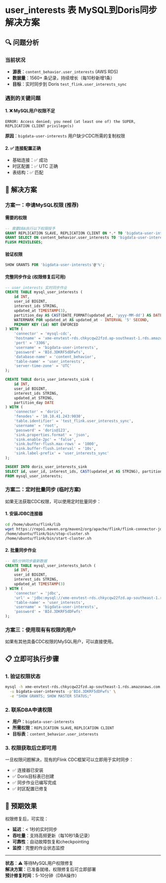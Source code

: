 # user_interests 表 MySQL到Doris同步解决方案

## 🔍 问题分析

### 当前状况
- **源表**：`content_behavior.user_interests` (AWS RDS)
- **数据量**：1560+ 条记录，持续增长（每10秒新增1条）
- **目标**：实时同步到 Doris `test_flink.user_interests_sync`

### 遇到的关键问题

#### 1. ❌ MySQL用户权限不足
```
ERROR: Access denied; you need (at least one of) the SUPER, REPLICATION CLIENT privilege(s)
```

**原因**：`bigdata-user-interests` 用户缺少CDC所需的复制权限

#### 2. ✅ 连接配置正确
- 基础连接：✅ 成功
- 时区配置：✅ UTC 正确
- 表结构：✅ 匹配

## 🚀 解决方案

### 方案一：申请MySQL权限 (推荐)

#### 需要的权限
```sql
-- 需要DBA执行以下权限授予
GRANT REPLICATION SLAVE, REPLICATION CLIENT ON *.* TO 'bigdata-user-interests'@'%';
GRANT SELECT ON content_behavior.user_interests TO 'bigdata-user-interests'@'%';
FLUSH PRIVILEGES;
```

#### 验证权限
```sql
SHOW GRANTS FOR 'bigdata-user-interests'@'%';
```

#### 完整同步作业 (权限修复后可用)
```sql
-- user_interests 实时同步作业
CREATE TABLE mysql_user_interests (
    id INT,
    user_id BIGINT,
    interest_ids STRING,
    updated_at TIMESTAMP(3),
    partition_day AS CAST(DATE_FORMAT(updated_at, 'yyyy-MM-dd') AS DATE),
    WATERMARK FOR updated_at AS updated_at - INTERVAL '5' SECOND,
    PRIMARY KEY (id) NOT ENFORCED
) WITH (
    'connector' = 'mysql-cdc',
    'hostname' = 'xme-envtest-rds.chkycqw22fzd.ap-southeast-1.rds.amazonaws.com',
    'port' = '3306',
    'username' = 'bigdata-user-interests',
    'password' = 'BId.3DKRF5dDFwfs',
    'database-name' = 'content_behavior',
    'table-name' = 'user_interests',
    'server-time-zone' = 'UTC'
);

CREATE TABLE doris_user_interests_sink (
    id INT,
    user_id BIGINT,
    interest_ids STRING,
    updated_at STRING,
    partition_day DATE
) WITH (
    'connector' = 'doris',
    'fenodes' = '10.10.41.243:9030',
    'table.identifier' = 'test_flink.user_interests_sync',
    'username' = 'root',
    'password' = 'doris@123',
    'sink.properties.format' = 'json',
    'sink.enable-2pc' = 'false',
    'sink.buffer-flush.max-rows' = '1000',
    'sink.buffer-flush.interval' = '10s',
    'sink.label-prefix' = 'user_interests_sync'
);

INSERT INTO doris_user_interests_sink
SELECT id, user_id, interest_ids, CAST(updated_at AS STRING), partition_day
FROM mysql_user_interests;
```

### 方案二：定时批量同步 (临时方案)

如果无法获取CDC权限，可以使用定时批量同步：

#### 1. 安装JDBC连接器
```bash
cd /home/ubuntu/flink/lib
wget https://repo1.maven.org/maven2/org/apache/flink/flink-connector-jdbc/3.1.1/flink-connector-jdbc-3.1.1.jar
/home/ubuntu/flink/bin/stop-cluster.sh
/home/ubuntu/flink/bin/start-cluster.sh
```

#### 2. 批量同步作业
```sql
-- 每5分钟同步最新数据
CREATE TABLE mysql_user_interests_batch (
    id INT,
    user_id BIGINT,
    interest_ids STRING,
    updated_at TIMESTAMP(3)
) WITH (
    'connector' = 'jdbc',
    'url' = 'jdbc:mysql://xme-envtest-rds.chkycqw22fzd.ap-southeast-1.rds.amazonaws.com:3306/content_behavior',
    'table-name' = 'user_interests',
    'username' = 'bigdata-user-interests',
    'password' = 'BId.3DKRF5dDFwfs'
);
```

### 方案三：使用现有有权限的用户

如果有其他具备CDC权限的MySQL用户，可以直接使用。

## 📋 立即可执行步骤

### 1. 验证权限状态
```bash
mysql -h xme-envtest-rds.chkycqw22fzd.ap-southeast-1.rds.amazonaws.com \
  -u bigdata-user-interests -p'BId.3DKRF5dDFwfs' \
  -e "SHOW GRANTS; SHOW MASTER STATUS;"
```

### 2. 联系DBA申请权限
- **用户**：`bigdata-user-interests`
- **所需权限**：`REPLICATION SLAVE`, `REPLICATION CLIENT`
- **目标表**：`content_behavior.user_interests`

### 3. 权限获取后立即可用
一旦权限问题解决，现有的Flink CDC框架可以立即用于实时同步：
- ✅ 连接器已安装
- ✅ Doris目标表已创建
- ✅ 同步作业已编写完成
- ✅ 时区配置已修复

## 🎯 预期效果

权限修复后，可实现：
- **延迟**：< 1秒的实时同步
- **吞吐量**：支持高频更新（每10秒1条记录）
- **可靠性**：自动故障恢复和checkpointing
- **监控**：完整的作业状态监控

---
**状态**：⚠️ 等待MySQL用户权限修复  
**解决方案**：已准备就绪，权限修复后可立即部署  
**预计修复时间**：5-10分钟（DBA操作） 
